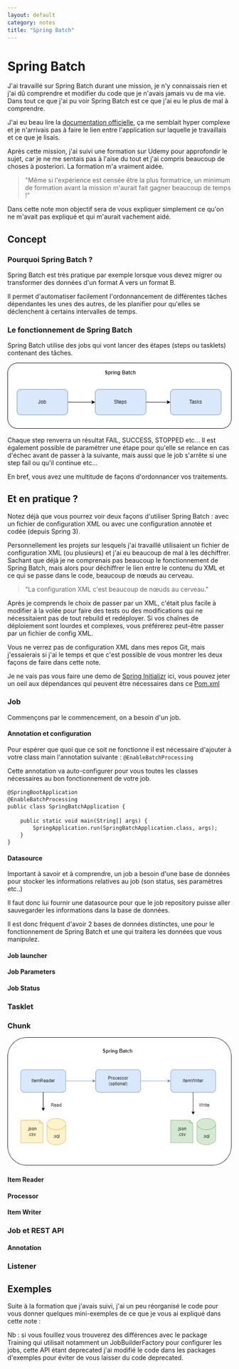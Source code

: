 ```yaml
---
layout: default
category: notes
title: "Spring Batch"
---
```


# Spring Batch

J'ai travaillé sur Spring Batch durant une mission, je n'y connaissais rien et j'ai dû comprendre et modifier du code que je n'avais jamais vu de ma vie. Dans tout ce que j'ai pu voir Spring Batch est ce que j'ai eu le plus de mal à comprendre. 

J'ai eu beau lire la [documentation officielle](https://docs.spring.io/spring-batch/docs/current/reference/html/index.html), ça me semblait hyper complexe et je n'arrivais pas à faire le lien entre l'application sur laquelle je travaillais et ce que je lisais.

Après cette mission, j'ai suivi une formation sur Udemy pour approfondir le sujet, car je ne me sentais pas à l'aise du tout et j'ai compris beaucoup de choses à posteriori. La formation m'a vraiment aidée.

> "Même si l'expérience est censée être la plus formatrice, un minimum de formation avant la mission m'aurait fait gagner beaucoup de temps !"

Dans cette note mon objectif sera de vous expliquer simplement ce qu'on ne m'avait pas expliqué et qui m'aurait vachement aidé.

## Concept

### Pourquoi Spring Batch ?

Spring Batch est très pratique par exemple lorsque vous devez migrer ou transformer des données d'un format A vers un format B. 

Il permet d'automatiser facilement l'ordonnancement de différentes tâches dépendantes les unes des autres, de les planifier pour qu'elles se déclenchent à certains intervalles de temps.

### Le fonctionnement de Spring Batch

Spring Batch utilise des jobs qui vont lancer des étapes (steps ou tasklets) contenant des tâches.

![Spring Batch Schema](/assets/img/spring-batch/springbatch.drawio.png)

Chaque step renverra un résultat FAIL, SUCCESS, STOPPED etc... Il est également possible de paramétrer une étape pour qu'elle se relance en cas d'échec avant de passer à la suivante, mais aussi que le job s'arrête si une step fail ou qu'il continue etc...

En bref, vous avez une multitude de façons d'ordonnancer vos traitements.

## Et en pratique ?

Notez déjà que vous pourrez voir deux façons d'utiliser Spring Batch : avec un fichier de configuration XML ou avec une configuration annotée et codée (depuis Spring 3).

Personnellement les projets sur lesquels j'ai travaillé utilisaient un fichier de configuration XML (ou plusieurs) et j'ai eu beaucoup de mal à les déchiffrer. Sachant que déjà je ne comprenais pas beaucoup le fonctionnement de Spring Batch, mais alors pour déchiffrer le lien entre le contenu du XML et ce qui se passe dans le code, beaucoup de nœuds au cerveau.

> "La configuration XML c'est beaucoup de nœuds au cerveau."

Après je comprends le choix de passer par un XML, c'était plus facile à modifier à la volée pour faire des tests ou des modifications qui ne nécessitaient pas de tout rebuild et redéployer.  Si vos chaînes de déploiement sont lourdes et complexes, vous préférerez peut-être passer par un fichier de config XML.

Vous ne verrez pas de configuration XML dans mes repos Git, mais j'essaierais si j'ai le temps et que c'est possible de vous montrer les deux façons de faire dans cette note.

Je ne vais pas vous faire une demo de [Spring Initializr](https://start.spring.io/) ici, vous pouvez jeter un oeil aux dépendances qui peuvent être nécessaires dans ce [Pom.xml](https://github.com/GeorgiaLR/spring-batch-sample/blob/main/pom.xml)

### Job

Commençons par le commencement, on a besoin d'un job.

#### Annotation et configuration

Pour espérer que quoi que ce soit ne fonctionne il est nécessaire d'ajouter à votre class main l'annotation suivante : `` @EnableBatchProcessing ``

Cette annotation va auto-configurer pour vous toutes les classes nécessaires au bon fonctionnement de votre job.

```
@SpringBootApplication
@EnableBatchProcessing
public class SpringBatchApplication {

    public static void main(String[] args) {
        SpringApplication.run(SpringBatchApplication.class, args);
    }
}
```

#### Datasource

Important à savoir et à comprendre, un job a besoin d'une base de données pour stocker les informations relatives au job (son status, ses paramètres etc..)

Il faut donc lui fournir une datasource pour que le job repository puisse aller sauvegarder les informations dans la base de données.

Il est donc fréquent d'avoir 2 bases de données distinctes, une pour le fonctionnement de Spring Batch et une qui traitera les données que vous manipulez.




#### Job launcher




#### Job Parameters

#### Job Status


### Tasklet

### Chunk

![Spring Batch Chunk Schema](/assets/img/spring-batch/springbatch-chunk.drawio.png)


#### Item Reader

#### Processor

#### Item Writer


### Job et REST API

#### Annotation

### Listener

## Exemples

Suite à la formation que j'avais suivi, j'ai un peu réorganisé le code pour vous donner quelques mini-exemples de ce que je vous ai expliqué dans cette note : 

Nb : si vous fouillez vous trouverez des différences avec le package Training qui utilisait notamment un JobBuilderFactory pour configurer les jobs, cette API étant deprecated j'ai modifié le code dans les packages d'exemples pour éviter de vous laisser du code deprecated.
